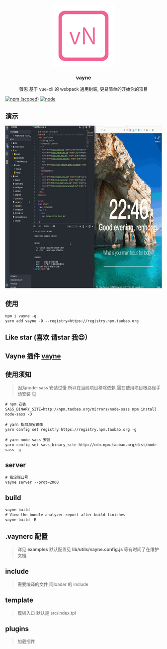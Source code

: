 <p align="center"><a href="https://github.com/xierenyuan/vayne/" target="_blank"><img src="./lib/config/vn.png"></a></p>
<h3 align="center">vayne</h3>
<p align="center">
  薇恩 基于 vue-cli 的 webpack 通用封装,  更易简单的开始你的项目
</p>

[![npm (scoped)](https://img.shields.io/npm/v/vayne.svg)](https://www.npmjs.com/package/vayne)
[![node](https://img.shields.io/node/v/vayne.svg)](https://nodejs.org/en/)

## 演示
<p align="center">
  <img src="./docs/vayne.gif" width="926" height="521" />
</p>

## 使用

```shell
npm i vayne -g
yarn add vayne -D --registry=https://registry.npm.taobao.org
```

## Like star (喜欢 请star 我😍）

## Vayne 插件 [vayne](https://github.com/vaynejs)


## 使用须知
> 因为node-sass 安装过慢 所以在当前项目移除依赖 需在使用项目根路径手动安装 见

```shell
# npm 安装
SASS_BINARY_SITE=http://npm.taobao.org/mirrors/node-sass npm install node-sass -D

# yarn 指向淘宝镜像
yarn config set registry https://registry.npm.taobao.org -g

# yarn node-sass 安装
yarn config set sass_binary_site http://cdn.npm.taobao.org/dist/node-sass -g
```


## server

```shell
# 指定端口号
vayne server --prot=2000
```
## build
``` shell
vayne build
# View the bundle analyzer report after build finishes
vayne build -R
```

## .vaynerc 配置
> 详见  __examples__  默认配置见 __lib/utils/vayne.config.js__ 等有时间了在维护文档.

## include
>  需要编译的文件 同loader 的 include

## template
> 模板入口 默认是 src/index.tpl

## plugins
> 加载插件